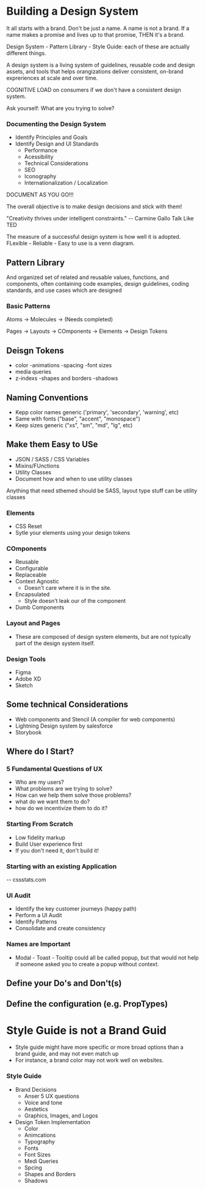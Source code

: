 # Building a Design System

It all starts with a brand.
Don't be just a name. A name is not a brand.
If a name makes a promise and lives up to that promise, THEN it's a brand.

Design System - Pattern Library - Style Guide: each of these are actually different things.

A design system is a living system of guidelines, reusable code and design assets, and tools that helps orangizations deliver consistent, on-brand expreriences at scale and over time.

COGNITIVE LOAD on consumers if we don't have a consistent design system.

Ask yourself: What are you trying to solve?

### Documenting the Design System

- Identify Principles and Goals
- Identify Design and UI Standards
  - Performance
  - Acessibility
  - Technical Considerations
  - SEO
  - Iconography
  - Internationalization / Localization

DOCUMENT AS YOU GO!!!

The overall objective is to make design decisions and stick with them!

"Creativity thrives under intelligent constraints." -- Carmine Gallo Talk Like TED

The measure of a successful design system is how well it is adopted. FLexible - Reliable - Easy to use is a venn diagram.

## Pattern Library

And organized set of related and reusable values, functions, and components, often containing code examples, design guidelines, coding standards, and use cases which are designed

### Basic Patterns

Atoms -> Molecules -> (Needs completed)

Pages -> Layouts -> COmponents -> Elements -> Design Tokens

## Deisgn Tokens

- color
  -animations
  -spacing
  -font sizes
- media queries
- z-indexs
  -shapes and borders
  -shadows

## Naming Conventions

- Kepp color names generic ('primary', 'secondary', 'warning', etc)
- Same with fonts ("base", "accent", "monospace")
- Keep sizes generic ("xs", "sm", "md", "lg", etc)

## Make them Easy to USe

- JSON / SASS / CSS Variables
- Mixins/FUnctions
- Utility Classes
- Document how and when to use utility classes

Anything that need sthemed should be SASS, layout type stuff can be utility classes

### Elements

- CSS Reset
- Sytle your elements using your design tokens

### COmponents

- Reusable
- Configurable
- Replaceable
- Context Agnostic
  - Doesn't care where it is in the site.
- Encapsulated
  - Style doesn't leak our of the component
- Dumb Components

### Layout and Pages

- These are composed of design system elements, but are not typically part of the design system itself.

### Design Tools

- Figma
- Adobe XD
- Sketch

## Some technical Considerations

- Web components and Stencil (A compiler for web components)
- Lightning Design system by salesforce
- Storybook

## Where do I Start?

### 5 Fundamental Questions of UX

- Who are my users?
- What problems are we trying to solve?
- How can we help them solve those problems?
- what do we want them to do?
- how do we incentivize them to do it?

### Starting From Scratch

- Low fidelity markup
- Build User experience first
- If you don't need it, don't build it!

### Starting with an existing Application

-- cssstats.com

### UI Audit

- Identify the key customer journeys (happy path)
- Perform a UI Audit
- Identify Patterns
- Consolidate and create consistency

### Names are Important

- Modal - Toast - Tooltip could all be called popup, but that would not help if someone asked you to create a popup without context.

## Define your Do's and Don't(s)

## Define the configuration (e.g. PropTypes)

# Style Guide is not a Brand Guid

- Style guide might have more specific or more broad options than a brand guide, and may not even match up
- For instance, a brand color may not work well on websites.

### Style Guide

- Brand Decisions
  - Anser 5 UX questions
  - Voice and tone
  - Aestetics
  - Graphics, Images, and Logos
- Design Token Implementation
  - Color
  - Animcations
  - Typography
  - Fonts
  - Font Sizes
  - Medi Queries
  - Spcing
  - Shapes and Borders
  - Shadows
